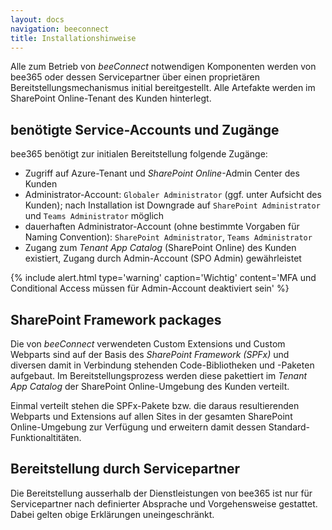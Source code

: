 ```yaml
---
layout: docs
navigation: beeconnect
title: Installationshinweise
---
```


Alle zum Betrieb von *beeConnect* notwendigen Komponenten werden von bee365 oder dessen Servicepartner über einen proprietären Bereitstellungsmechanismus initial bereitgestellt. Alle Artefakte werden im SharePoint Online-Tenant des Kunden hinterlegt.

## benötigte Service-Accounts und Zugänge
bee365 benötigt zur initialen Bereitstellung folgende Zugänge:
* Zugriff auf Azure-Tenant und *SharePoint Online*-Admin Center des Kunden
* Administrator-Account: `Globaler Administrator` (ggf. unter Aufsicht des Kunden); nach Installation ist Downgrade auf `SharePoint Administrator` und `Teams Administrator` möglich
* dauerhaften Administrator-Account (ohne bestimmte Vorgaben für Naming Convention): `SharePoint Administrator`, `Teams Administrator`
* Zugang zum *Tenant App Catalog* (SharePoint Online) des Kunden existiert, Zugang durch Admin-Account (SPO Admin) gewährleistet

{% include alert.html type='warning' caption='Wichtig' content='MFA und Conditional Access müssen für Admin-Account deaktiviert sein' %}


## SharePoint Framework packages
Die von *beeConnect* verwendeten Custom Extensions und Custom Webparts sind auf der Basis des *SharePoint Framework (SPFx)* und diversen damit in Verbindung stehenden Code-Bibliotheken und -Paketen aufgebaut. Im Bereitstellungsprozess werden diese pakettiert im *Tenant App Catalog* der SharePoint Online-Umgebung des Kunden verteilt. 

Einmal verteilt stehen die SPFx-Pakete bzw. die daraus resultierenden Webparts und Extensions auf allen Sites in der gesamten SharePoint Online-Umgebung zur Verfügung und erweitern damit dessen Standard-Funktionaltitäten.


## Bereitstellung durch Servicepartner
Die Bereitstellung ausserhalb der Dienstleistungen von bee365 ist nur für Servicepartner nach definierter Absprache und Vorgehensweise gestattet. Dabei gelten obige Erklärungen uneingeschränkt.